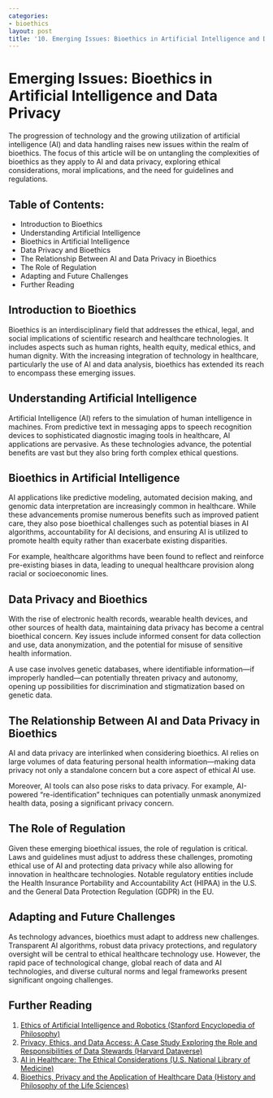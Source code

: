 ```yaml
---
categories:
- bioethics
layout: post
title: '10. Emerging Issues: Bioethics in Artificial Intelligence and Data Privacy'
---
```


# Emerging Issues: Bioethics in Artificial Intelligence and Data Privacy

The progression of technology and the growing utilization of artificial intelligence (AI) and data handling raises new issues within the realm of bioethics. The focus of this article will be on untangling the complexities of bioethics as they apply to AI and data privacy, exploring ethical considerations, moral implications, and the need for guidelines and regulations.

## Table of Contents:

- Introduction to Bioethics
- Understanding Artificial Intelligence 
- Bioethics in Artificial Intelligence
- Data Privacy and Bioethics
- The Relationship Between AI and Data Privacy in Bioethics
- The Role of Regulation
- Adapting and Future Challenges
- Further Reading

## Introduction to Bioethics

Bioethics is an interdisciplinary field that addresses the ethical, legal, and social implications of scientific research and healthcare technologies. It includes aspects such as human rights, health equity, medical ethics, and human dignity. With the increasing integration of technology in healthcare, particularly the use of AI and data analysis, bioethics has extended its reach to encompass these emerging issues.

## Understanding Artificial Intelligence

Artificial Intelligence (AI) refers to the simulation of human intelligence in machines. From predictive text in messaging apps to speech recognition devices to sophisticated diagnostic imaging tools in healthcare, AI applications are pervasive. As these technologies advance, the potential benefits are vast but they also bring forth complex ethical questions.

## Bioethics in Artificial Intelligence

AI applications like predictive modeling, automated decision making, and genomic data interpretation are increasingly common in healthcare. While these advancements promise numerous benefits such as improved patient care, they also pose bioethical challenges such as potential biases in AI algorithms, accountability for AI decisions, and ensuring AI is utilized to promote health equity rather than exacerbate existing disparities. 

For example, healthcare algorithms have been found to reflect and reinforce pre-existing biases in data, leading to unequal healthcare provision along racial or socioeconomic lines.

## Data Privacy and Bioethics

With the rise of electronic health records, wearable health devices, and other sources of health data, maintaining data privacy has become a central bioethical concern. Key issues include informed consent for data collection and use, data anonymization, and the potential for misuse of sensitive health information. 

A use case involves genetic databases, where identifiable information—if improperly handled—can potentially threaten privacy and autonomy, opening up possibilities for discrimination and stigmatization based on genetic data.

## The Relationship Between AI and Data Privacy in Bioethics

AI and data privacy are interlinked when considering bioethics. AI relies on large volumes of data featuring personal health information—making data privacy not only a standalone concern but a core aspect of ethical AI use. 

Moreover, AI tools can also pose risks to data privacy. For example, AI-powered “re-identification” techniques can potentially unmask anonymized health data, posing a significant privacy concern.

## The Role of Regulation 

Given these emerging bioethical issues, the role of regulation is critical. Laws and guidelines must adjust to address these challenges, promoting ethical use of AI and protecting data privacy while also allowing for innovation in healthcare technologies. Notable regulatory entities include the Health Insurance Portability and Accountability Act (HIPAA) in the U.S. and the General Data Protection Regulation (GDPR) in the EU.

## Adapting and Future Challenges

As technology advances, bioethics must adapt to address new challenges. Transparent AI algorithms, robust data privacy protections, and regulatory oversight will be central to ethical healthcare technology use. However, the rapid pace of technological change, global reach of data and AI technologies, and diverse cultural norms and legal frameworks present significant ongoing challenges.

## Further Reading 

1. [Ethics of Artificial Intelligence and Robotics (Stanford Encyclopedia of Philosophy)](https://plato.stanford.edu/entries/ethics-ai/)
2. [Privacy, Ethics, and Data Access: A Case Study Exploring the Role and Responsibilities of Data Stewards (Harvard Dataverse)](https://dataverse.harvard.edu/dataverse/datastewardship)
3. [AI in Healthcare: The Ethical Considerations (U.S. National Library of Medicine)](https://www.ncbi.nlm.nih.gov/pmc/articles/PMC7173747/)
4. [Bioethics, Privacy and the Application of Healthcare Data (History and Philosophy of the Life Sciences)](https://link.springer.com/article/10.1007/s40656-017-0158-6)